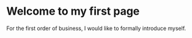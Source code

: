 # Welcome to my first page

For the first order of business, I would like to formally introduce myself.

